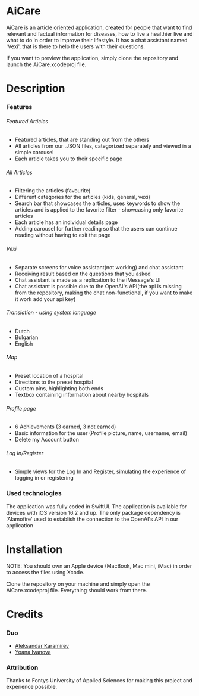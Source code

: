 # AiCare
AiCare is an article oriented application, created for people that want to find relevant and factual information for diseases, how to live a healthier live and what to do in order to improve their lifestyle. It has a chat assistant named 'Vexi', that is there to help the users with their questions.

If you want to preview the application, simply clone the repository and launch the AiCare.xcodeproj file.
# Description
### Features
###### Featured Articles
* Featured articles, that are standing out from the others
* All articles from our .JSON files, categorized separately and viewed in a simple carousel
* Each article takes you to their specific page
###### All Articles
* Filtering the articles (favourite)
* Different categories for the articles (kids, general, vexi)
* Search bar that showcases the articles, uses keywords to show the articles and is applied to the favorite filter - showcasing only favorite articles
* Each article has an individual details page
* Adding carousel for further reading so that the users can continue reading without having to exit the page
###### Vexi
* Separate screens for voice assistant(not working) and chat assistant
* Receiving result based on the questions that you asked
* Chat assistant is made as a replication to the iMessage's UI
* Chat assistant is possible due to the OpenAI's API(the api is missing from the repository, making the chat non-functional, if you want to make it work add your api key)
###### Translation - using system language
* Dutch
* Bulgarian
* English
###### Map
* Preset location of a hospital
* Directions to the preset hospital
* Custom pins, highlighting both ends
* Textbox containing information about nearby hospitals
###### Profile page
* 6 Achievements (3 earned, 3 not earned)
* Basic information for the user (Profile picture, name, username, email)
* Delete my Account button
###### Log In/Register
* Simple views for the Log In and Register, simulating the experience of logging in or registering
### Used technologies
The application was fully coded in SwiftUI. The application is available for devices with iOS version 16.2 and up. The only package dependency is 'Alamofire' used to establish the connection to the OpenAI's API in our application
# Installation
NOTE: You should own an Apple device (MacBook, Mac mini, iMac) in order to access the files using Xcode.

Clone the repository on your machine and simply open the AiCare.xcodeproj file. Everything should work from there.
# Credits
### Duo
* <a href="https://git.fhict.nl/I477568">Aleksandar Karamirev</a>
* <a href="https://git.fhict.nl/I476234">Yoana Ivanova</a>
### Attribution

Thanks to Fontys University of Applied Sciences for making this project and experience possible. <br>
